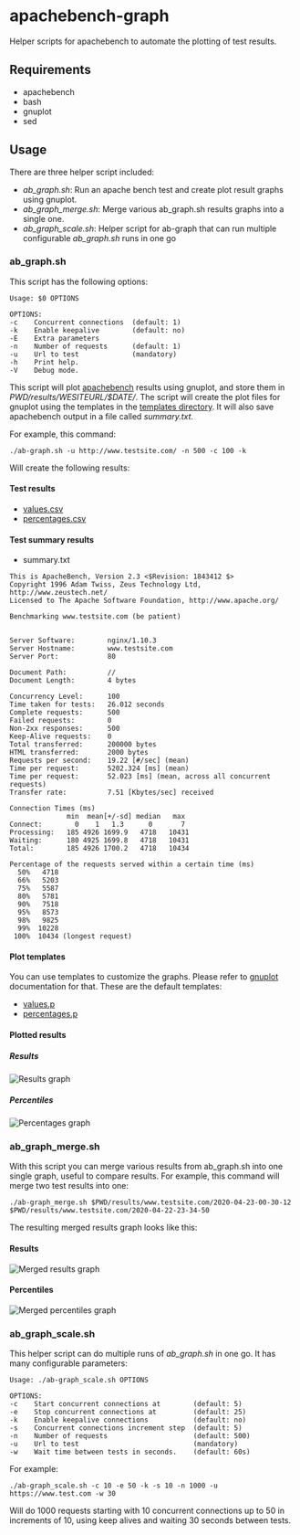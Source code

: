 # apachebench-graph

Helper scripts for apachebench to automate the plotting of test results.

## Requirements

* apachebench
* bash
* gnuplot
* sed

## Usage

There are three helper script included:

* _ab_graph.sh_: Run an apache bench test and create plot result graphs using gnuplot.
* _ab_graph_merge.sh_: Merge various ab_graph.sh results graphs into a single one.
* _ab_graph_scale.sh_: Helper script for ab-graph that can run multiple configurable _ab_graph.sh_ runs in one go


### ab_graph.sh

This script has the following options:

```
Usage: $0 OPTIONS

OPTIONS:
-c    Concurrent connections  (default: 1)
-k    Enable keepalive        (default: no)
-E    Extra parameters
-n    Number of requests      (default: 1)
-u    Url to test             (mandatory)
-h    Print help.
-V    Debug mode.
```

This script will plot [apachebench](https://httpd.apache.org/docs/2.4/programs/ab.html) results using gnuplot, and store them
in _$PWD/results/$WESITEURL/$DATE/_. The script will create the plot files for gnuplot
using the templates in the [templates directory](templates/). It will also save apachebench
output in a file called _summary.txt_.


For example, this command:
```
./ab-graph.sh -u http://www.testsite.com/ -n 500 -c 100 -k
```
Will create the following results:

#### Test results

* [values.csv](example_results/values.csv)
* [percentages.csv](example_results/values.csv)

#### Test summary results
* summary.txt

```
This is ApacheBench, Version 2.3 <$Revision: 1843412 $>
Copyright 1996 Adam Twiss, Zeus Technology Ltd, http://www.zeustech.net/
Licensed to The Apache Software Foundation, http://www.apache.org/

Benchmarking www.testsite.com (be patient)


Server Software:        nginx/1.10.3
Server Hostname:        www.testsite.com
Server Port:            80

Document Path:          //
Document Length:        4 bytes

Concurrency Level:      100
Time taken for tests:   26.012 seconds
Complete requests:      500
Failed requests:        0
Non-2xx responses:      500
Keep-Alive requests:    0
Total transferred:      200000 bytes
HTML transferred:       2000 bytes
Requests per second:    19.22 [#/sec] (mean)
Time per request:       5202.324 [ms] (mean)
Time per request:       52.023 [ms] (mean, across all concurrent requests)
Transfer rate:          7.51 [Kbytes/sec] received

Connection Times (ms)
              min  mean[+/-sd] median   max
Connect:        0    1   1.3      0       7
Processing:   185 4926 1699.9   4718   10431
Waiting:      180 4925 1699.8   4718   10431
Total:        185 4926 1700.2   4718   10434

Percentage of the requests served within a certain time (ms)
  50%   4718
  66%   5203
  75%   5587
  80%   5781
  90%   7518
  95%   8573
  98%   9825
  99%  10228
 100%  10434 (longest request)
```

#### Plot templates

You can use templates to customize the graphs. Please refer to [gnuplot](http://www.gnuplot.info/documentation.html) documentation for that. These are the default templates:

* [values.p](example_results/values.p)
* [percentages.p](example_results/percentages.p)

#### Plotted results

##### Results
![Results graph](/example_results/values.tsv.png)

##### Percentiles
![Percentages graph](/example_results/percentages.csv.png)

### ab_graph_merge.sh

With this script you can merge various results from ab_graph.sh into one single graph, useful to compare results. For example, this command will merge two test results into one:

```
./ab-graph_merge.sh $PWD/results/www.testsite.com/2020-04-23-00-30-12 $PWD/results/www.testsite.com/2020-04-22-23-34-50
```

The resulting merged results graph looks like this:

#### Results
![Merged results graph](/example_results/merged_results/merged_values.png)
#### Percentiles
![Merged percentiles graph](/example_results/merged_results/merged_percentages.png)



### ab_graph_scale.sh

This helper script can do multiple runs of _ab_graph.sh_ in one go. It has many configurable parameters:

```
Usage: ./ab-graph_scale.sh OPTIONS

OPTIONS:
-c    Start concurrent connections at        (default: 5)
-e    Stop concurrent connections at         (default: 25)
-k    Enable keepalive connections           (default: no)
-s    Concurrent connections increment step  (default: 5)
-n    Number of requests                     (default: 500)
-u    Url to test                            (mandatory)
-w    Wait time between tests in seconds.    (default: 60s)
```

For example:

```
./ab-graph_scale.sh -c 10 -e 50 -k -s 10 -n 1000 -u https://www.test.com -w 30
```

Will do 1000 requests starting with 10 concurrent connections up to 50 in increments of 10, using keep alives and waiting 30 seconds between tests.
